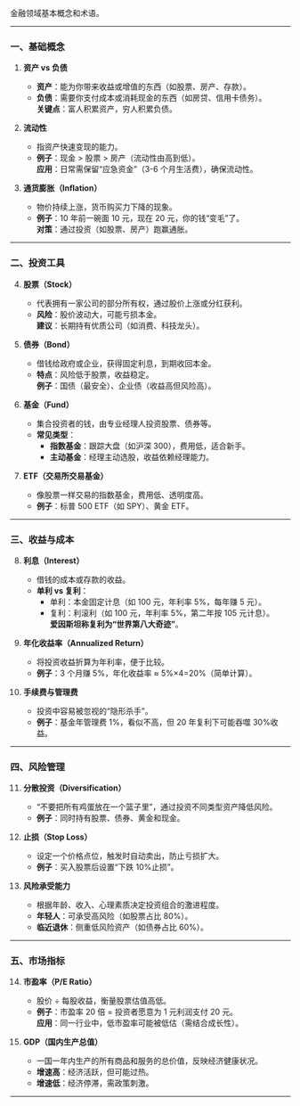 金融领域基本概念和术语。

---

### **一、基础概念**

1. **资产 vs 负债**

   - **资产**：能为你带来收益或增值的东西（如股票、房产、存款）。
   - **负债**：需要你支付成本或消耗现金的东西（如房贷、信用卡债务）。  
     **关键点**：富人积累资产，穷人积累负债。

2. **流动性**

   - 指资产快速变现的能力。
   - **例子**：现金 > 股票 > 房产（流动性由高到低）。  
     **应用**：日常需保留“应急资金”（3-6 个月生活费），确保流动性。

3. **通货膨胀（Inflation）**
   - 物价持续上涨，货币购买力下降的现象。
   - **例子**：10 年前一碗面 10 元，现在 20 元，你的钱“变毛”了。  
     **对策**：通过投资（如股票、房产）跑赢通胀。

---

### **二、投资工具**

4. **股票（Stock）**

   - 代表拥有一家公司的部分所有权，通过股价上涨或分红获利。
   - **风险**：股价波动大，可能亏损本金。  
     **建议**：长期持有优质公司（如消费、科技龙头）。

5. **债券（Bond）**

   - 借钱给政府或企业，获得固定利息，到期收回本金。
   - **特点**：风险低于股票，收益稳定。  
     **例子**：国债（最安全）、企业债（收益高但风险高）。

6. **基金（Fund）**

   - 集合投资者的钱，由专业经理人投资股票、债券等。
   - **常见类型**：
     - **指数基金**：跟踪大盘（如沪深 300），费用低，适合新手。
     - **主动基金**：经理主动选股，收益依赖经理能力。

7. **ETF（交易所交易基金）**
   - 像股票一样交易的指数基金，费用低、透明度高。
   - **例子**：标普 500 ETF（如 SPY）、黄金 ETF。

---

### **三、收益与成本**

8. **利息（Interest）**

   - 借钱的成本或存款的收益。
   - **单利 vs 复利**：
     - 单利：本金固定计息（如 100 元，年利率 5%，每年赚 5 元）。
     - 复利：利滚利（如 100 元，年利率 5%，第二年按 105 元计息）。  
       **爱因斯坦称复利为“世界第八大奇迹”**。

9. **年化收益率（Annualized Return）**

   - 将投资收益折算为年利率，便于比较。
   - **例子**：3 个月赚 5%，年化收益率 ≈ 5%×4=20%（简单计算）。

10. **手续费与管理费**
    - 投资中容易被忽视的“隐形杀手”。
    - **例子**：基金年管理费 1%，看似不高，但 20 年复利下可能吞噬 30%收益。

---

### **四、风险管理**

11. **分散投资（Diversification）**

    - “不要把所有鸡蛋放在一个篮子里”，通过投资不同类型资产降低风险。
    - **例子**：同时持有股票、债券、黄金和现金。

12. **止损（Stop Loss）**

    - 设定一个价格点位，触发时自动卖出，防止亏损扩大。
    - **例子**：买入股票后设置“下跌 10%止损”。

13. **风险承受能力**
    - 根据年龄、收入、心理素质决定投资组合的激进程度。
    - **年轻人**：可承受高风险（如股票占比 80%）。
    - **临近退休**：侧重低风险资产（如债券占比 60%）。

---

### **五、市场指标**

14. **市盈率（P/E Ratio）**

    - 股价 ÷ 每股收益，衡量股票估值高低。
    - **例子**：市盈率 20 倍 = 投资者愿意为 1 元利润支付 20 元。  
      **应用**：同一行业中，低市盈率可能被低估（需结合成长性）。

15. **GDP（国内生产总值）**
    - 一国一年内生产的所有商品和服务的总价值，反映经济健康状况。
    - **增速高**：经济活跃，但可能过热。
    - **增速低**：经济停滞，需政策刺激。

---
